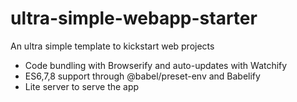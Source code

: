 # ultra-simple-webapp-starter
An ultra simple template to kickstart web projects

* Code bundling with Browserify and auto-updates with Watchify
* ES6,7,8 support through @babel/preset-env and Babelify
* Lite server to serve the app